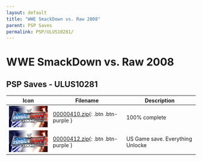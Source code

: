```yaml
---
layout: default
title: "WWE SmackDown vs. Raw 2008"
parent: PSP Saves
permalink: PSP/ULUS10281/
---
```

# WWE SmackDown vs. Raw 2008

## PSP Saves - ULUS10281

| Icon | Filename | Description |
|------|----------|-------------|
| ![WWE SmackDown vs. Raw 2008](ICON0.PNG) | [00000410.zip](00000410.zip){: .btn .btn-purple } | 100% complete |
| ![WWE SmackDown vs. Raw 2008](ICON0.PNG) | [00000412.zip](00000412.zip){: .btn .btn-purple } | US Game save. Everything Unlocke |
